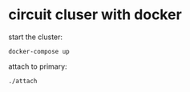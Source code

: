 # circuit cluser with docker

start the cluster:
```
docker-compose up
```
attach to primary:
```
./attach 
```
